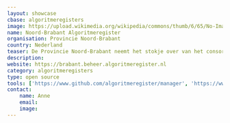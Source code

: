 ```yaml
---
layout: showcase
cbase: algoritmeregisters
image: https://upload.wikimedia.org/wikipedia/commons/thumb/6/65/No-Image-Placeholder.svg/330px-No-Image-Placeholder.svg.png?20200912122019
name: Noord-Brabant Algoritmeregister
organisation: Provincie Noord-Brabant
country: Nederland
teaser: De Provincie Noord-Brabant neemt het stokje over van het consortium 'publieke controle op algoritmes' en ontwikkelt verder aan het prototype beheersysteem op basis van open source.
description: 
website: https://brabant.beheer.algoritmeregister.nl
category: algoritmeregisters
type: open source
tools: ['https://www.github.com/algoritmeregister/manager', 'https://www.github.com/algoritmeregister/register']
contact:
    name: Anne
    email: 
    image: 
---
```

